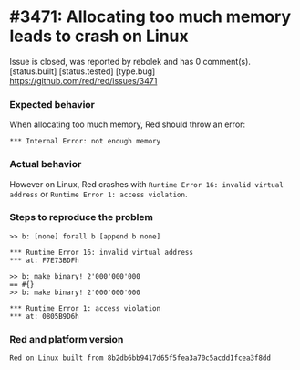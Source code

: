 
#3471: Allocating too much memory leads to crash on Linux
================================================================================
Issue is closed, was reported by rebolek and has 0 comment(s).
[status.built] [status.tested] [type.bug]
<https://github.com/red/red/issues/3471>

### Expected behavior

When allocating too much memory, Red should throw an error:
```
*** Internal Error: not enough memory
```

### Actual behavior

However on Linux, Red crashes with `Runtime Error 16: invalid virtual address` or `Runtime Error 1: access violation`.

### Steps to reproduce the problem

```
>> b: [none] forall b [append b none]

*** Runtime Error 16: invalid virtual address
*** at: F7E73BDFh
```

```
>> b: make binary! 2'000'000'000
== #{}
>> b: make binary! 2'000'000'000

*** Runtime Error 1: access violation
*** at: 0805B9D6h
```

### Red and platform version
```
Red on Linux built from 8b2db6bb9417d65f5fea3a70c5acdd1fcea3f8dd
```


